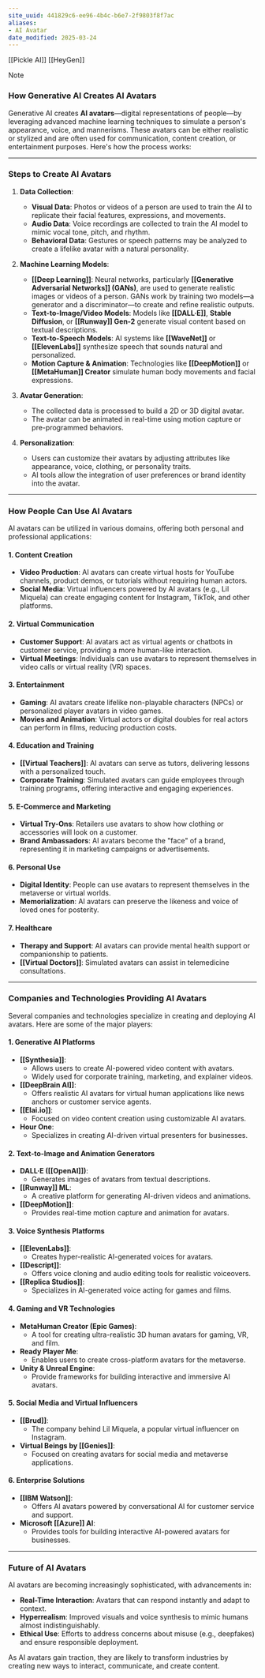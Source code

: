 ```yaml
---
site_uuid: 441829c6-ee96-4b4c-b6e7-2f9803f8f7ac
aliases:
- AI Avatar
date_modified: 2025-03-24
---
```




[[Pickle AI]]
[[HeyGen]]

> [!NOTE]
> ### **How Generative AI Creates AI Avatars**
> 
> Generative AI creates **AI avatars**—digital representations of people—by leveraging advanced machine learning techniques to simulate a person's appearance, voice, and mannerisms. These avatars can be either realistic or stylized and are often used for communication, content creation, or entertainment purposes. Here's how the process works:
> 
> ---
> 
> ### **Steps to Create AI Avatars**
> 
> 1. **Data Collection**:
>     
>     - **Visual Data**: Photos or videos of a person are used to train the AI to replicate their facial features, expressions, and movements.
>     - **Audio Data**: Voice recordings are collected to train the AI model to mimic vocal tone, pitch, and rhythm.
>     - **Behavioral Data**: Gestures or speech patterns may be analyzed to create a lifelike avatar with a natural personality.
> 2. **Machine Learning Models**:
>     
>     - **[[Deep Learning]]**: Neural networks, particularly **[[Generative Adversarial Networks]] (GANs)**, are used to generate realistic images or videos of a person. GANs work by training two models—a generator and a discriminator—to create and refine realistic outputs.
>     - **Text-to-Image/Video Models**: Models like **[[DALL·E]]**, **Stable Diffusion**, or **[[Runway]] Gen-2** generate visual content based on textual descriptions.
>     - **Text-to-Speech Models**: AI systems like **[[WaveNet]]** or **[[ElevenLabs]]** synthesize speech that sounds natural and personalized.
>     - **Motion Capture & Animation**: Technologies like **[[DeepMotion]]** or **[[MetaHuman]] Creator** simulate human body movements and facial expressions.
> 3. **Avatar Generation**:
>     
>     - The collected data is processed to build a 2D or 3D digital avatar.
>     - The avatar can be animated in real-time using motion capture or pre-programmed behaviors.
> 4. **Personalization**:
>     
>     - Users can customize their avatars by adjusting attributes like appearance, voice, clothing, or personality traits.
>     - AI tools allow the integration of user preferences or brand identity into the avatar.
> 
> ---
> 
> ### **How People Can Use AI Avatars**
> 
> AI avatars can be utilized in various domains, offering both personal and professional applications:
> 
> #### **1. Content Creation**
> 
> - **Video Production**: AI avatars can create virtual hosts for YouTube channels, product demos, or tutorials without requiring human actors.
> - **Social Media**: Virtual influencers powered by AI avatars (e.g., Lil Miquela) can create engaging content for Instagram, TikTok, and other platforms.
> 
> #### **2. Virtual Communication**
> 
> - **Customer Support**: AI avatars act as virtual agents or chatbots in customer service, providing a more human-like interaction.
> - **Virtual Meetings**: Individuals can use avatars to represent themselves in video calls or virtual reality (VR) spaces.
> 
> #### **3. Entertainment**
> 
> - **Gaming**: AI avatars create lifelike non-playable characters (NPCs) or personalized player avatars in video games.
> - **Movies and Animation**: Virtual actors or digital doubles for real actors can perform in films, reducing production costs.
> 
> #### **4. Education and Training**
> 
> - **[[Virtual Teachers]]**: AI avatars can serve as tutors, delivering lessons with a personalized touch.
> - **Corporate Training**: Simulated avatars can guide employees through training programs, offering interactive and engaging experiences.
> 
> #### **5. E-Commerce and Marketing**
> 
> - **Virtual Try-Ons**: Retailers use avatars to show how clothing or accessories will look on a customer.
> - **Brand Ambassadors**: AI avatars become the "face" of a brand, representing it in marketing campaigns or advertisements.
> 
> #### **6. Personal Use**
> 
> - **Digital Identity**: People can use avatars to represent themselves in the metaverse or virtual worlds.
> - **Memorialization**: AI avatars can preserve the likeness and voice of loved ones for posterity.
> 
> #### **7. Healthcare**
> 
> - **Therapy and Support**: AI avatars can provide mental health support or companionship to patients.
> - **[[Virtual Doctors]]**: Simulated avatars can assist in telemedicine consultations.
> 
> ---
> 
> ### **Companies and Technologies Providing AI Avatars**
> 
> Several companies and technologies specialize in creating and deploying AI avatars. Here are some of the major players:
> 
> #### **1. Generative AI Platforms**
> 
> - **[[Synthesia]]**:
>     - Allows users to create AI-powered video content with avatars.
>     - Widely used for corporate training, marketing, and explainer videos.
> - **[[DeepBrain AI]]**:
>     - Offers realistic AI avatars for virtual human applications like news anchors or customer service agents.
> - **[[Elai.io]]**:
>     - Focused on video content creation using customizable AI avatars.
> - **Hour One**:
>     - Specializes in creating AI-driven virtual presenters for businesses.
> 
> #### **2. Text-to-Image and Animation Generators**
> 
> - **DALL·E ([[OpenAI]])**:
>     - Generates images of avatars from textual descriptions.
> - **[[Runway]] ML**:
>     - A creative platform for generating AI-driven videos and animations.
> - **[[DeepMotion]]**:
>     - Provides real-time motion capture and animation for avatars.
> 
> #### **3. Voice Synthesis Platforms**
> 
> - **[[ElevenLabs]]**:
>     - Creates hyper-realistic AI-generated voices for avatars.
> - **[[Descript]]**:
>     - Offers voice cloning and audio editing tools for realistic voiceovers.
> - **[[Replica Studios]]**:
>     - Specializes in AI-generated voice acting for games and films.
> 
> #### **4. Gaming and VR Technologies**
> 
> - **MetaHuman Creator (Epic Games)**:
>     - A tool for creating ultra-realistic 3D human avatars for gaming, VR, and film.
> - **Ready Player Me**:
>     - Enables users to create cross-platform avatars for the metaverse.
> - **Unity & Unreal Engine**:
>     - Provide frameworks for building interactive and immersive AI avatars.
> 
> #### **5. Social Media and Virtual Influencers**
> 
> - **[[Brud]]**:
>     - The company behind Lil Miquela, a popular virtual influencer on Instagram.
> - **Virtual Beings by [[Genies]]**:
>     - Focused on creating avatars for social media and metaverse applications.
> 
> #### **6. Enterprise Solutions**
> 
> - **[[IBM Watson]]**:
>     - Offers AI avatars powered by conversational AI for customer service and support.
> - **Microsoft [[Azure]] AI**:
>     - Provides tools for building interactive AI-powered avatars for businesses.
> 
> ---
> 
> ### **Future of AI Avatars**
> 
> AI avatars are becoming increasingly sophisticated, with advancements in:
> 
> - **Real-Time Interaction**: Avatars that can respond instantly and adapt to context.
> - **Hyperrealism**: Improved visuals and voice synthesis to mimic humans almost indistinguishably.
> - **Ethical Use**: Efforts to address concerns about misuse (e.g., deepfakes) and ensure responsible deployment.
> 
> As AI avatars gain traction, they are likely to transform industries by creating new ways to interact, communicate, and create content.


